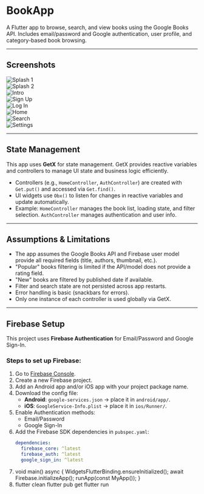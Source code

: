 # BookApp

A Flutter app to browse, search, and view books using the Google Books API. Includes email/password and Google authentication, user profile, and category-based book browsing.

---

## Screenshots

![Splash 1](assets/screenshot/onboarding1.jpeg)  
![Splash 2](assets/screenshot/onboarding2.jpeg)  
![Intro](assets/screenshot/img3.jpeg)  
![Sign Up](assets/screenshot/img4.jpeg)  
![Log In](assets/screenshot/img5.jpeg)  
![Home](assets/screenshot/img7.jpeg)  
![Search](assets/screenshot/img8.jpeg)  
![Settings](assets/screenshot/img11.jpeg)

---

## State Management

This app uses **GetX** for state management. GetX provides reactive variables and controllers to manage UI state and business logic efficiently.

- Controllers (e.g., `HomeController`, `AuthController`) are created with `Get.put()` and accessed via `Get.find()`.
- UI widgets use `Obx()` to listen for changes in reactive variables and update automatically.
- Example: `HomeController` manages the book list, loading state, and filter selection. `AuthController` manages authentication and user info.

---

## Assumptions & Limitations

- The app assumes the Google Books API and Firebase user model provide all required fields (title, authors, thumbnail, etc.).
- "Popular" books filtering is limited if the API/model does not provide a rating field.
- "New" books are filtered by published date if available.
- Filter and search state are not persisted across app restarts.
- Error handling is basic (snackbars for errors).
- Only one instance of each controller is used globally via GetX.

---

## Firebase Setup

This project uses **Firebase Authentication** for Email/Password and Google Sign-In.

### Steps to set up Firebase:
1. Go to [Firebase Console](https://console.firebase.google.com/).
2. Create a new Firebase project.
3. Add an Android app and/or iOS app with your project package name.
4. Download the config file:
    - **Android**: `google-services.json` → place it in `android/app/`.
    - **iOS**: `GoogleService-Info.plist` → place it in `ios/Runner/`.
5. Enable Authentication methods:
    - Email/Password
    - Google Sign-In
6. Add the Firebase SDK dependencies in `pubspec.yaml`:
   ```yaml
   dependencies:
     firebase_core: ^latest
     firebase_auth: ^latest
     google_sign_in: ^latest
7. void main() async {
   WidgetsFlutterBinding.ensureInitialized();
   await Firebase.initializeApp();
   runApp(const MyApp());
   }
8. flutter clean
   flutter pub get
   flutter run
